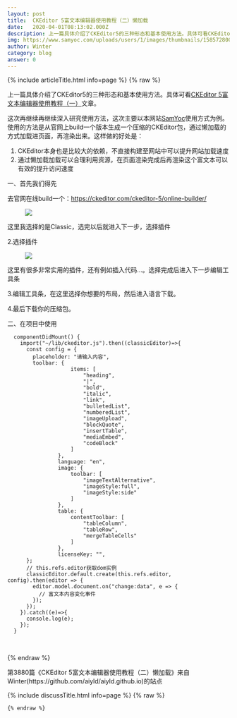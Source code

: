 ```yaml
---
layout: post
title:  CKEditor 5富文本编辑器使用教程（二）懒加载
date:   2020-04-01T08:13:02.000Z
description: 上一篇具体介绍了CKEditor5的三种形态和基本使用方法。具体可看CKEditor 5富文本编辑器使用教程（一）文章。这次再继续再继续深入研究使用方法，这...
img: https://www.samyoc.com/uploads/users/1/images/thumbnails/1585728002470.png
author: Winter
category: blog
answer: 0
---
```

<div class="article-root">
  <div class="article">
    {% include articleTitle.html info=page %}
    {% raw %}
    <div class="article-content"><p>上一篇具体介绍了CKEditor5的三种形态和基本使用方法。具体可看<a href="https://www.samyoc.com/single/137">CKEditor 5富文本编辑器使用教程（一）</a>文章。</p><p>这次再继续再继续深入研究使用方法，这次主要以本网站<a href="https://www.samyoc.com/">SamYoc</a>使用方式为例。使用的方法是从官网上build一个版本生成一个压缩的CKEditor包，通过懒加载的方式加载进页面，再渲染出来。这样做的好处是：</p><ol><li>CKEditor本身也是比较大的依赖，不直接构建至网站中可以提升网站加载速度</li><li>通过懒加载加载可以合理利用资源，在页面渲染完成后再渲染这个富文本可以有效的提升访问速度</li></ol><p>一、首先我们得先</p><p>去官网在线build一个：<a href="https://ckeditor.com/ckeditor-5/online-builder/">https://ckeditor.com/ckeditor-5/online-builder/</a></p><figure class="image"><img src="https://www.samyoc.com/uploads/users/1/images/1585728002470.png"></figure><p>这里我选择的是Classic，选完以后就进入下一步，选择插件</p><p>2.选择插件</p><figure class="image"><img src="https://www.samyoc.com/uploads/users/1/images/1585728091658.png"></figure><p>这里有很多非常实用的插件，还有例如插入代码...。选择完成后进入下一步编辑工具条</p><p>3.编辑工具条，在这里选择你想要的布局，然后进入语言下载。</p><p>4.最后下载你的压缩包。</p><p>二、在项目中使用</p><pre><code class="language-javascript">  componentDidMount() {
    import("~/lib/ckeditor.js").then((classicEditor)=&gt;{
      const config = {
        placeholder: "请输入内容",
        toolbar: {
					items: [
						"heading",
						"|",
						"bold",
						"italic",
						"link",
						"bulletedList",
						"numberedList",
						"imageUpload",
						"blockQuote",
						"insertTable",
						"mediaEmbed",
						"codeBlock"
					]
				},
				language: "en",
				image: {
					toolbar: [
						"imageTextAlternative",
						"imageStyle:full",
						"imageStyle:side"
					]
				},
				table: {
					contentToolbar: [
						"tableColumn",
						"tableRow",
						"mergeTableCells"
					]
				},
				licenseKey: "",
      };
      // this.refs.editor获取dom实例
      classicEditor.default.create(this.refs.editor, config).then(editor =&gt; {
        editor.model.document.on("change:data", e =&gt; {
          // 富文本内容变化事件
        });
      });
    }).catch((e)=&gt;{
      console.log(e);
    });
  }</code></pre><p>&nbsp;</p></div>
    {% endraw %}
  </div>
  <p class="winter_mark">第3880篇《CKEditor 5富文本编辑器使用教程（二）懒加载》来自Winter(https://github.com/aiyld/aiyld.github.io)的站点</p>
  <div class="discuss-wrapper">
    {% include discussTitle.html info=page %}
    {% raw %}
    
    {% endraw %}
  </div>
<div>
